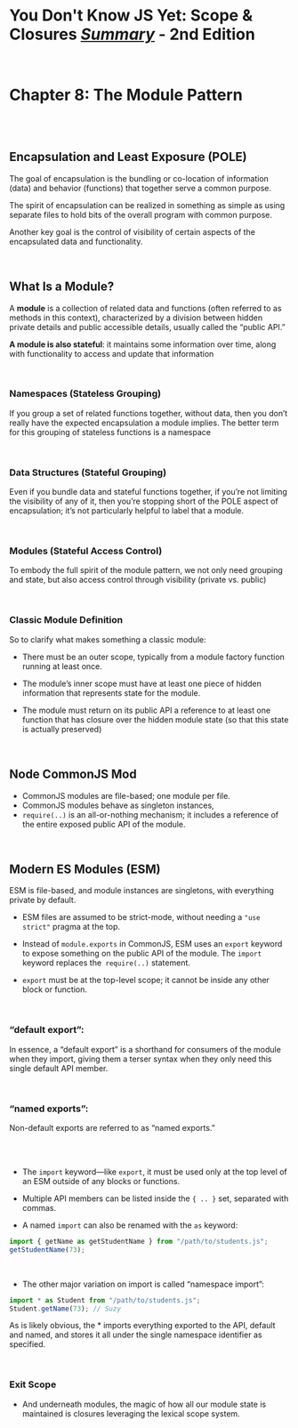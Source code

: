 # You Don't Know JS Yet: Scope & Closures <ins>**_Summary_**</ins> - 2nd Edition

<br>

# Chapter 8: The Module Pattern

<br><br>

## Encapsulation and Least Exposure (POLE)

The goal of encapsulation is the bundling or co-location of information (data) and behavior (functions) that together serve a common purpose.

The spirit of encapsulation can be realized in something as simple as using separate files to hold bits of the overall program with common purpose.

Another key goal is the control of visibility of certain aspects of the encapsulated
data and functionality.

<br>

## What Is a Module?

A **module** is a collection of related data and functions (often referred to as methods in this context), characterized by a division between hidden private details and public accessible details, usually called the “public API.”

**A module is also stateful**: it maintains some information over time, along with functionality to access and update that information

<br>

### Namespaces (Stateless Grouping)

If you group a set of related functions together, without data, then you don’t really have the expected encapsulation a module implies. The better term for this grouping of stateless functions is a namespace

<br>

### Data Structures (Stateful Grouping)

Even if you bundle data and stateful functions together, if you’re not limiting the visibility of any of it, then you’re stopping short of the POLE aspect of encapsulation; it’s not particularly helpful to label that a module.

<br>

### Modules (Stateful Access Control)

To embody the full spirit of the module pattern, we not only need grouping and state, but also access control through visibility (private vs. public)

<br>

### Classic Module Definition

So to clarify what makes something a classic module:

- There must be an outer scope, typically from a module factory function running at least once.

- The module’s inner scope must have at least one piece of hidden information that represents state for the module.

- The module must return on its public API a reference to at least one function that has closure over the hidden module state (so that this state is actually preserved)

<br>

## Node CommonJS Mod

- CommonJS modules are file-based; one module per file.
- CommonJS modules behave as singleton instances,
- `require(..)` is an all-or-nothing mechanism; it includes a reference of the entire exposed public API of the module.

<br>

## Modern ES Modules (ESM)

ESM is file-based, and module instances are singletons, with everything private by default.

- ESM files are assumed to be strict-mode, without needing a `"use strict"` pragma at the top.

- Instead of `module.exports` in CommonJS, ESM uses an `export` keyword to expose something on the public API of the module. The `import` keyword replaces the` require(..)` statement.

- `export` must be at the top-level scope; it cannot be inside any other block or function.

<br>

### “default export”:

In essence, a “default export” is a shorthand for consumers of the module when they import, giving them a terser syntax when they only need this single default API member.

<br>

### “named exports”:

Non-default exports are referred to as “named exports.”

<br>

<br>

- The `import` keyword—like `export`, it must be used only at the top level of an ESM outside of any blocks or functions.

- Multiple API members can be listed inside the `{ .. }` set, separated with commas.

- A named `import` can also be renamed with the `as` keyword:

```js
import { getName as getStudentName } from "/path/to/students.js";
getStudentName(73);
```

<br>

- The other major variation on import is called “namespace import”:

```js
import * as Student from "/path/to/students.js";
Student.getName(73); // Suzy
```

As is likely obvious, the \* imports everything exported to the API, default and named, and stores it all under the single namespace identifier as specified.

<br>

### Exit Scope

- And underneath modules, the magic of how all our module state is maintained is closures leveraging the lexical scope system.

